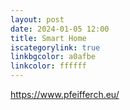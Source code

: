 ```yaml
---
layout: post
date: 2024-01-05 12:00
title: Smart Home
iscategorylink: true
linkbgcolor: a0afbe
linkcolor: ffffff
---
```

https://www.pfeifferch.eu/
